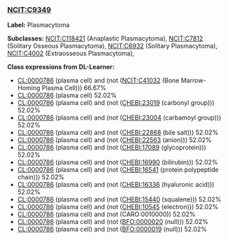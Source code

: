 
### [NCIT:C9349](http://purl.obolibrary.org/obo/NCIT_C9349)
**Label:** Plasmacytoma

**Subclasses:** [NCIT:C118421](http://purl.obolibrary.org/obo/NCIT_C118421) (Anaplastic Plasmacytoma), [NCIT:C7812](http://purl.obolibrary.org/obo/NCIT_C7812) (Solitary Osseous Plasmacytoma), [NCIT:C6932](http://purl.obolibrary.org/obo/NCIT_C6932) (Solitary Plasmacytoma), [NCIT:C4002](http://purl.obolibrary.org/obo/NCIT_C4002) (Extraosseous Plasmacytoma), 

**Class expressions from DL-Learner:**

- [CL:0000786](http://purl.obolibrary.org/obo/CL_0000786) (plasma cell) and (not ([NCIT:C41032](http://purl.obolibrary.org/obo/NCIT_C41032) (Bone Marrow-Homing Plasma Cell))) 66.67%
- [CL:0000786](http://purl.obolibrary.org/obo/CL_0000786) (plasma cell) 52.02%
- [CL:0000786](http://purl.obolibrary.org/obo/CL_0000786) (plasma cell) and (not ([CHEBI:23019](http://purl.obolibrary.org/obo/CHEBI_23019) (carbonyl group))) 52.02%
- [CL:0000786](http://purl.obolibrary.org/obo/CL_0000786) (plasma cell) and (not ([CHEBI:23004](http://purl.obolibrary.org/obo/CHEBI_23004) (carbamoyl group))) 52.02%
- [CL:0000786](http://purl.obolibrary.org/obo/CL_0000786) (plasma cell) and (not ([CHEBI:22868](http://purl.obolibrary.org/obo/CHEBI_22868) (bile salt))) 52.02%
- [CL:0000786](http://purl.obolibrary.org/obo/CL_0000786) (plasma cell) and (not ([CHEBI:22563](http://purl.obolibrary.org/obo/CHEBI_22563) (anion))) 52.02%
- [CL:0000786](http://purl.obolibrary.org/obo/CL_0000786) (plasma cell) and (not ([CHEBI:17089](http://purl.obolibrary.org/obo/CHEBI_17089) (glycoprotein))) 52.02%
- [CL:0000786](http://purl.obolibrary.org/obo/CL_0000786) (plasma cell) and (not ([CHEBI:16990](http://purl.obolibrary.org/obo/CHEBI_16990) (bilirubin))) 52.02%
- [CL:0000786](http://purl.obolibrary.org/obo/CL_0000786) (plasma cell) and (not ([CHEBI:16541](http://purl.obolibrary.org/obo/CHEBI_16541) (protein polypeptide chain))) 52.02%
- [CL:0000786](http://purl.obolibrary.org/obo/CL_0000786) (plasma cell) and (not ([CHEBI:16336](http://purl.obolibrary.org/obo/CHEBI_16336) (hyaluronic acid))) 52.02%
- [CL:0000786](http://purl.obolibrary.org/obo/CL_0000786) (plasma cell) and (not ([CHEBI:15440](http://purl.obolibrary.org/obo/CHEBI_15440) (squalene))) 52.02%
- [CL:0000786](http://purl.obolibrary.org/obo/CL_0000786) (plasma cell) and (not ([CHEBI:10545](http://purl.obolibrary.org/obo/CHEBI_10545) (electron))) 52.02%
- [CL:0000786](http://purl.obolibrary.org/obo/CL_0000786) (plasma cell) and (not (CARO:0010000)) 52.02%
- [CL:0000786](http://purl.obolibrary.org/obo/CL_0000786) (plasma cell) and (not ([BFO:0000020](http://purl.obolibrary.org/obo/BFO_0000020) (null))) 52.02%
- [CL:0000786](http://purl.obolibrary.org/obo/CL_0000786) (plasma cell) and (not ([BFO:0000019](http://purl.obolibrary.org/obo/BFO_0000019) (null))) 52.02%



